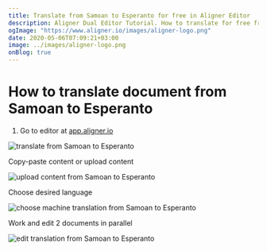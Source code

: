 ```yaml
---
title: Translate from Samoan to Esperanto for free in Aligner Editor
description: Aligner Dual Editor Tutorial. How to translate for free from Samoan to Esperanto. Aligner is multilingual document management platform. 
ogImage: "https://www.aligner.io/images/aligner-logo.png"
date: 2020-05-06T07:09:21+03:00
image: ../images/aligner-logo.png
onBlog: true
---
```


# How to translate document from Samoan to Esperanto

1. Go to editor at [app.aligner.io](https://app.aligner.io "Aligner App web page")

![translate from Samoan to Esperanto](../aligner-blank-editor.png "translate from Samoan to Esperanto")

Copy-paste content or upload content

![upload content from Samoan to Esperanto](../aligner-uploaded-document.png "upload content from Samoan to Esperanto")

Choose desired language

![choose machine translation from Samoan to Esperanto](../aligner-language-dropdown.png "choose machine translation from Samoan to Esperanto")

Work and edit 2 documents in parallel

![edit translation from Samoan to Esperanto](../aligner-double-sitded-editor.png "edit translation from Samoan to Esperanto")

